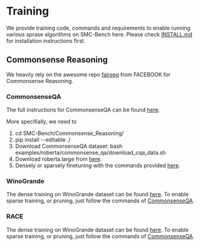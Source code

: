 # Training

We provide training code, commands and requirements to enable running various sprase algorithms on SMC-Bench here.
Please check [INSTALL.md](INSTALL.md) for installation instructions first.

## Commonsense Reasoning
We heavily rely on the awesome repo [fairseq](https://github.com/facebookresearch/fairseq) from FACEBOOK for Commonsense Reasoning. 

### CommonsenseQA 
The full instructions for CommonsenseQA can be found [here](Commonsense_Reasoning/examples/roberta/commonsense_qa/README.md).

More specifially, we need to
1. cd SMC-Bench/Commonsense_Reasoning/  
2. pip install --editable ./
3. Download CommonsenseQA dataset: bash examples/roberta/commonsense_qa/download_cqa_data.sh
4. Download roberta.large from [here](Commonsense_Reasoning/examples/roberta/README.md). 
5. Densely or sparsely finetuning with the commands provided [here](Commonsense_Reasoning/examples/roberta/commonsense_qa/README.md).

### WinoGrande 
The dense training on WinoGrande dataset can be found [here](https://github.com/VITA-Group/SMC-Bench/tree/main/Commonsense_Reasoning/examples/roberta/wsc#roberta-training-on-winogrande-dataset). To enable sparse training, or pruning, just follow the commands of [CommonsenseQA](Commonsense_Reasoning/examples/roberta/commonsense_qa/README.md).

### RACE 
The dense training on WinoGrande dataset can be found [here](https://github.com/VITA-Group/SMC-Bench/blob/main/Commonsense_Reasoning/examples/roberta/README.race.md). To enable sparse training, or pruning, just follow the commands of [CommonsenseQA](Commonsense_Reasoning/examples/roberta/commonsense_qa/README.md).
